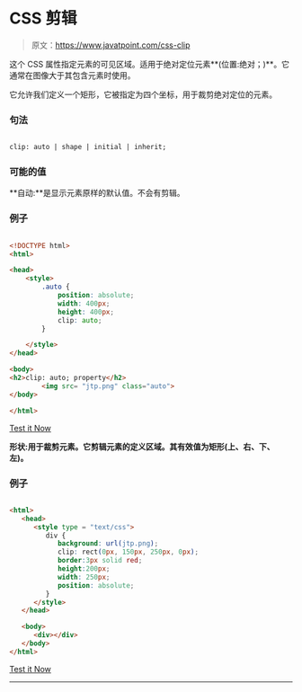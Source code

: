 # CSS 剪辑

> 原文：<https://www.javatpoint.com/css-clip>

这个 CSS 属性指定元素的可见区域。适用于绝对定位元素**(位置:绝对；)**。它通常在图像大于其包含元素时使用。

它允许我们定义一个矩形，它被指定为四个坐标，用于裁剪绝对定位的元素。

### 句法

```html

clip: auto | shape | initial | inherit;

```

### 可能的值

**自动:**是显示元素原样的默认值。不会有剪辑。

### 例子

```html

<!DOCTYPE html> 
<html> 

<head> 
    <style> 
        .auto { 
            position: absolute; 
            width: 400px; 
            height: 400px; 
			clip: auto; 			
        } 

    </style> 
</head> 

<body> 
<h2>clip: auto; property</h2>
        <img src= "jtp.png" class="auto">
</body> 

</html>

```

[Test it Now](https://www.javatpoint.com/oprweb/test.jsp?filename=CSSClip1)

**形状:**用于裁剪元素。它剪辑元素的定义区域。其有效值为**矩形(上、右、下、左)。**

### 例子

```html

<html>
   <head>
      <style type = "text/css">
         div {
            background: url(jtp.png);
            clip: rect(0px, 150px, 250px, 0px);
            border:3px solid red;
            height:200px;
            width: 250px;
            position: absolute;            
         }
      </style>
   </head>

   <body>
      <div></div>
   </body>
</html>

```

[Test it Now](https://www.javatpoint.com/oprweb/test.jsp?filename=CSSClip2)

* * *